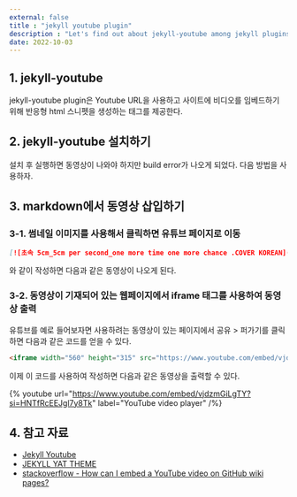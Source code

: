 ```yaml
---
external: false
title : "jekyll youtube plugin"
description : "Let's find out about jekyll-youtube among jekyll plugins"
date: 2022-10-03
---
```


## 1. jekyll-youtube

jekyll-youtube plugin은 Youtube URL을 사용하고 사이트에 비디오를 임베드하기 위해 반응형 html 스니펫을 생성하는 태그를 제공한다.

## 2. jekyll-youtube 설치하기

설치 후 실행하면 동영상이 나와야 하지만 build error가 나오게 되었다.
다음 방법을 사용하자.

## 3. markdown에서 동영상 삽입하기

### 3-1. 썸네일 이미지를 사용해서 클릭하면 유튜브 페이지로 이동

```md
[![초속 5cm_5cm per second_one more time one more chance .COVER KOREAN](https://img.youtube.com/vi/kvHUXPzxTAw/0.jpg)](https://www.youtube.com/watch?v=kvHUXPzxTAw "초속 5cm_5cm per second_one more time one more chance .COVER KOREAN")
```

와 같이 작성하면 다음과 같은 동영상이 나오게 된다.

### 3-2. 동영상이 기재되어 있는 웹페이지에서 iframe 태그를 사용하여 동영상 출력

유튜브를 예로 들어보자면 사용하려는 동영상이 있는 페이지에서 공유 > 퍼가기를 클릭하면 다음과 같은 코드를 얻을 수 있다.

```html
<iframe width="560" height="315" src="https://www.youtube.com/embed/vjdzmGiLgTY?si=HNTfRcEEJgl7y8Tk" title="YouTube video player" frameborder="0" allow="accelerometer; autoplay; clipboard-write; encrypted-media; gyroscope; picture-in-picture" allowfullscreen></iframe>
```

이제 이 코드를 사용하여 작성하면 다음과 같은 동영상을 출력할 수 있다.

{% youtube url="https://www.youtube.com/embed/vjdzmGiLgTY?si=HNTfRcEEJgl7y8Tk" label="YouTube video player" /%}

## 4. 참고 자료

- [Jekyll Youtube](https://github.com/dommmel/jekyll-youtube)
- [JEKYLL YAT THEME](https://github.com/jeffreytse/jekyll-theme-yat)
- [stackoverflow - How can I embed a YouTube video on GitHub wiki pages?](https://stackoverflow.com/questions/11804820/how-can-i-embed-a-youtube-video-on-github-wiki-pages)
